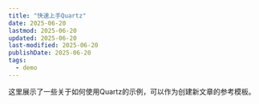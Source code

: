```yaml
---
title: "快速上手Quartz"
date: 2025-06-20
lastmod: 2025-06-20
updated: 2025-06-20
last-modified: 2025-06-20
publishDate: 2025-06-20
tags:
  - demo
---
```


这里展示了一些关于如何使用Quartz的示例，可以作为创建新文章的参考模板。
